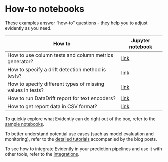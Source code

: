 # How-to notebooks

These examples answer “how-to” questions - they help you to adjust evidently as you need.

How to | Jupyter notebook 
--- | --- 
How to use column tests and column metrics generator?  | [link](how_to_apply_tests_and_metrics_generators.ipynb) 
How to specify a drift detection method is tests? | [link](how_to_specify_stattest_for_a_testsuite.ipynb)
How to specify different types of missing values in tests? | [link](how_to_run_tests_with_different_missing_values.ipynb)
How to run DataDrift report for text encoders? | [link](how_to_run_drift_report_for_text_encoders.ipynb)
How to get report data in CSV format? | [link](how_to_get_report_results_in_csv.ipynb)

To quickly explore what Evidently can do right out of the box, refer to the [sample notebooks](../sample_notebooks/).

To better understand potential use cases (such as model evaluation and monitoring), refer to the [detailed tutorials](../data_stories/) accompanied by the blog posts.

To see how to integrate Evidently in your prediction pipelines and use it with other tools, refer to the [integrations](../integrations/). 
